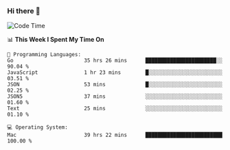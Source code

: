 ### Hi there 👋

<!--
**CrazyCollin/crazycollin** is a ✨ _special_ ✨ repository because its `README.md` (this file) appears on your GitHub profile.

Here are some ideas to get you started:

- 🔭 I’m currently working on ...
- 🌱 I’m currently learning ...
- 👯 I’m looking to collaborate on ...
- 🤔 I’m looking for help with ...
- 💬 Ask me about ...
- 📫 How to reach me: ...
- 😄 Pronouns: ...
- ⚡ Fun fact: ...
-->

<!--START_SECTION:waka-->
![Code Time](http://img.shields.io/badge/Code%20Time-4%2C763%20hrs%2032%20mins-blue)

📊 **This Week I Spent My Time On** 

```text
💬 Programming Languages: 
Go                       35 hrs 26 mins      ███████████████████████░░   90.04 % 
JavaScript               1 hr 23 mins        █░░░░░░░░░░░░░░░░░░░░░░░░   03.51 % 
JSON                     53 mins             █░░░░░░░░░░░░░░░░░░░░░░░░   02.25 % 
JSON5                    37 mins             ░░░░░░░░░░░░░░░░░░░░░░░░░   01.60 % 
Text                     25 mins             ░░░░░░░░░░░░░░░░░░░░░░░░░   01.10 % 

💻 Operating System: 
Mac                      39 hrs 22 mins      █████████████████████████   100.00 % 
```


<!--END_SECTION:waka-->
